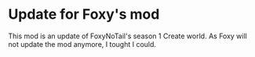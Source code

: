 # Update for Foxy's mod
This mod is an update of FoxyNoTail's season 1 Create world.
As Foxy will not update the mod anymore, I tought I could.
